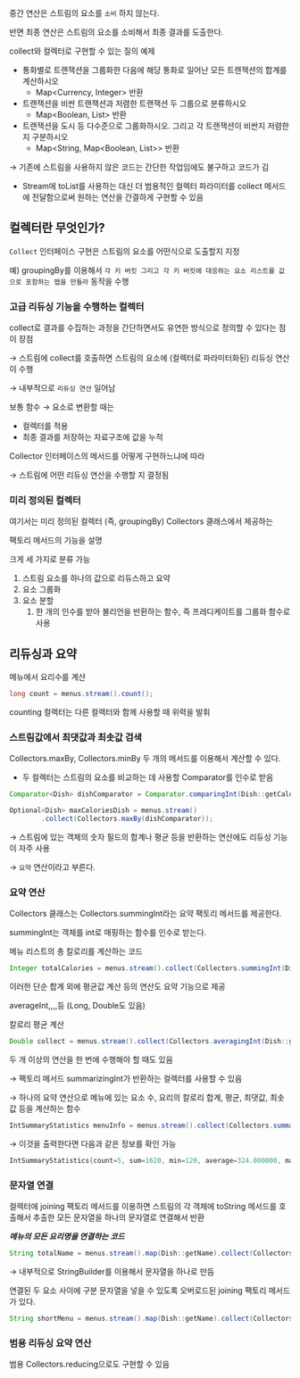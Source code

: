 중간 연산은 스트림의 요소를 `소비` 하지 않는다.

반면 최종 연산은 스트림의 요소를 소비해서 최종 결과를 도출한다.

collect와 컬렉터로 구현할 수 있는 질의 예제

- 통화별로 트랜잭션을 그룹화한 다음에 해당 통화로 일어난 모든 트랜잭션의 합계를 계산하시오
    - Map<Currency, Integer> 반환
- 트랜잭션을 비싼 트랜잭션과 저렴한 트랜잭션 두 그룹으로 분류하시오
    - Map<Boolean, List<Transaction>> 반환
- 트랜잭션을 도시 등 다수준으로 그룹화하시오. 그리고 각 트랜잭션이 비싼지 저렴한지 구분하시오
    - Map<String, Map<Boolean, List<Transaction>>> 반환

→ 기존에 스트림을 사용하지 않은 코드는 간단한 작업임에도 불구하고 코드가 김

- Stream에 toList를 사용하는 대신 더 범용적인 컬렉터 파라미터를 collect 메서드에 전달함으로써 원하는 연산을 간결하게 구현할 수 있음

## 컬렉터란 무엇인가?

`Collect` 인터페이스 구현은 스트림의 요소를 어떤식으로 도출할지 지정

예) groupingBy를 이용해서 `각 키 버킷 그리고 각 키 버킷에 대응하는 요소 리스트를 값으로 포함하는 맵을 만들라` 동작을 수행

### 고급 리듀싱 기능을 수행하는 컬렉터

collect로 결과를 수집하는 과정을 간단하면서도 유연한 방식으로 정의할 수 있다는 점이 장점

→ 스트림에 collect를 호출하면 스트림의 요소에 (컬렉터로 파라미터화된) 리듀싱 연산이 수행

→ 내부적으로 `리듀싱 연산` 일어남

보통 함수 → 요소로 변환할 때는

- 컬렉터를 적용
- 최종 결과를 저장하는 자료구조에 값을 누적

Collector 인터페이스의 메서드를 어떻게 구현하느냐에 따라

→ 스트림에 어떤 리듀싱 연산을 수행할 지 결정됨

### 미리 정의된 컬렉터

여기서는 미리 정의된 컬렉터 (즉, groupingBy) Collectors 클래스에서 제공하는

팩토리 메서드의 기능을 설명

크게 세 가지로 분류 가능

1. 스트림 요소를 하나의 값으로 리듀스하고 요약
2. 요소 그룹화
3. 요소 분할
    1. 한 개의 인수를 받아 불리언을 반환하는 함수, 즉 프레디케이트를 그룹화 함수로 사용

## 리듀싱과 요약

메뉴에서 요리수를 계산

```java
long count = menus.stream().count();
```

counting 컬렉터는 다른 컬렉터와 함께 사용할 때 위력을 발휘

### 스트림값에서 최댓값과 최솟값 검색

Collectors.maxBy, Collectors.minBy 두 개의 메서드를 이용해서 계산할 수 있다.

- 두 컬렉터는 스트림의 요소를 비교하는 데 사용할 Comparator를 인수로 받음

```java
Comparator<Dish> dishComparator = Comparator.comparingInt(Dish::getCalories);

Optional<Dish> maxCaloriesDish = menus.stream()
        .collect(Collectors.maxBy(dishComparator));
```

→ 스트림에 있는 객체의 숫자 필드의 합계나 평균 등을 반환하는 연산에도 리듀싱 기능이 자주 사용

→ `요약` 연산이라고 부른다.

### 요약 연산

Collectors 클래스는 Collectors.summingInt라는 요약 팩토리 메서드를 제공한다.

summingInt는 객체를 int로 매핑하는 함수를 인수로 받는다.

메뉴 리스트의 총 칼로리를 계산하는 코드

```java
Integer totalCalories = menus.stream().collect(Collectors.summingInt(Dish::getCalories));
```

이러한 단순 합계 외에 평균값 계산 등의 연산도 요약 기능으로 제공

averageInt,,,,등 (Long, Double도 있음)

칼로리 평균 계산

```java
Double collect = menus.stream().collect(Collectors.averagingInt(Dish::getCalories));
```

두 개 이상의 연산을 한 번에 수행해야 할 때도 있음

→ 팩토리 메서드 summarizingInt가 반환하는 컬렉터를 사용할 수 있음

→ 하나의 요약 연산으로 메뉴에 있는 요소 수, 요리의 칼로리 합계, 평균, 최댓값, 최솟값 등을 계산하는 함수

```java
IntSummaryStatistics menuInfo = menus.stream().collect(Collectors.summarizingInt(Dish::getCalories));
```

→ 이것을 출력한다면 다음과 같은 정보를 확인 가능

```java
IntSummaryStatistics{count=5, sum=1620, min=120, average=324.000000, max=450}
```

### 문자열 연결

컬렉터에 joining 팩토리 메서드를 이용하면 스트림의 각 객체에 toString 메서드를 호출해서 추출한 모든 문자열을 하나의 문자열로 연결해서 반환

***메뉴의 모든 요리명을 연결하는 코드***

```java
String totalName = menus.stream().map(Dish::getName).collect(Collectors.joining());
```

→ 내부적으로 StringBuilder를 이용해서 문자열을 하나로 만듬

연결된 두 요소 사이에 구분 문자열을 넣을 수 있도록 오버로드된 joining 팩토리 메서드가 있다.

```java
String shortMenu = menus.stream().map(Dish::getName).collect(Collectors.joining(", "));
```

### 범용 리듀싱 요약 연산

범용 Collectors.reducing으로도 구현할 수 있음